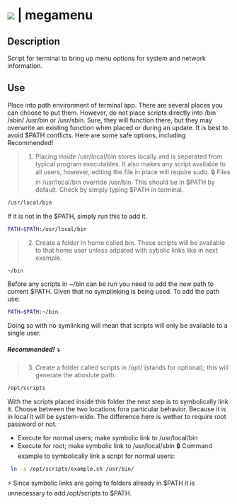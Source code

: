 # <img src="https://img.shields.io/github/license/mashape/apistatus.svg"> | megamenu

## Description
Script for terminal to bring up menu options for system and network information.

## Use
Place into path environment of terminal app.  There are several places you can choose to put them.
However, do not place scripts directly into /bin /sbin/ /usr/bin or /usr/sbin.  Sure, they will function there,
but they may overwrite an existing function when placed or during an update.  It is best to 
avoid $PATH conflicts.  Here are some safe options, including Recommended!

> 1. Placing inside /usr/local/bin stores locally and is seperated from typical program executables.  It also makes any script
available to all users, however, editing the file in place will require sudo. :lock:  Files in /usr/local/bin override /usr/bin.
This should be in $PATH by default.  Check by simply typing $PATH in terminal.
```sh
/usr/local/bin
```
If it is not in the $PATH, simply run this to add it.
```sh
PATH=$PATH:/usr/local/bin
```
> 2. Create a folder in home called bin.  These scripts will be available to that home user unless adpated with sybolic links like in next example.
```sh
~/bin
```
Before any scripts in ~/bin can be run you need to add the new path to current $PATH. Given that no symplinking is being used.
To add the path use:
```sh
PATH=$PATH:~/bin
```
Doing so with no symlinking will mean that scripts will only be available to a single user.
##### Recommended!  :arrow_heading_down:
> 3. Create a folder called scripts in /opt/ (stands for optional); this will generate the aboslute path:
```sh
/opt/scripts
```
With the scripts placed inside this folder the next step is to symbolically link it.  Choose between the 
two locations fora particular behavior.  Because it is in local it will be system-wide.  The difference
here is wether to require root password or not.
+ Execute for normal users; make symbolic link to /usr/local/bin
+ Execute for root; make symbolic link to /usr/local/sbin :lock:
Command example to symbolically link a script for normal users:
```sh
 ln -s /opt/scripts/example.sh /usr/bin/
 ```
 :zap: Since symbolic links are going to folders already in $PATH it is unnecessary to add /opt/scripts to $PATH.  
   

